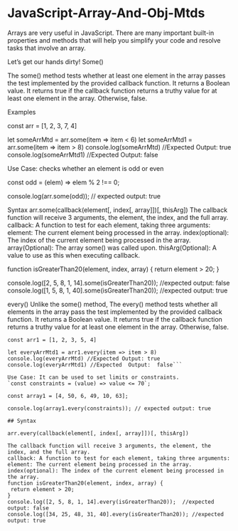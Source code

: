 # JavaScript-Array-And-Obj-Mtds

Arrays are very useful in JavaScript. There are many important built-in properties and methods that will help you simplify your code and resolve tasks that involve an array.

Let’s get our hands dirty!
Some()

The some() method tests whether at least one element in the array passes the test implemented by the provided callback function. It returns a Boolean value. It returns true if the callback function returns a truthy value for at least one element in the array. Otherwise, false.

Examples

const arr = [1, 2, 3, 7, 4]
 
let someArrMtd = arr.some(item => item < 6)
let someArrMtd1 = arr.some(item => item > 8)
console.log(someArrMtd) //Expected Output: true
console.log(someArrMtd1) //Expected  Output:  false
 
 
Use Case: checks whether an element is odd or even
 
const odd = (elem) => elem % 2 !== 0;
 
console.log(arr.some(odd)); // expected output: true


Syntax
arr.some(callback(element[, index[, array]])[, thisArg])
The callback function will receive 3 arguments, the element, the index, and the full array.
callback: A function to test for each element, taking three arguments:
element: The current element being processed in the array.
index(optional): The index of the current element being processed in the array.
array(Optional):  The array some() was called upon.
thisArg(Optional):  A value to use as this when executing callback.


function isGreaterThan20(element, index, array) {
 return element > 20;
}
 
console.log([2, 5, 8, 1, 14].some(isGreaterThan20));  //expected output: false
console.log([1, 5, 8, 1, 40].some(isGreaterThan20)); //expected output: true
 
every()
Unlike the some() method, The every() method tests whether all elements in the array pass the test implemented by the provided callback function. It returns a Boolean value. It returns true if the callback function returns a truthy value for at least one element in the array. Otherwise, false.
 
`const arr1 = [1, 2, 3, 5, 4]`
 
```let everyArrMtd = arr1.every(item => item < 6)
let everyArrMtd1 = arr1.every(item => item > 8)
console.log(everyArrMtd) //Expected Output: true
console.log(everyArrMtd1) //Expected  Output:  false```
 
Use Case: It can be used to set limits or constraints.
`const constraints = (value) => value <= 70`;
 
const array1 = [4, 50, 6, 49, 10, 63];
 
console.log(array1.every(constraints)); // expected output: true
 
## Syntax

arr.every(callback(element[, index[, array]])[, thisArg])

The callback function will receive 3 arguments, the element, the index, and the full array.
callback: A function to test for each element, taking three arguments:
element: The current element being processed in the array.
index(optional): The index of the current element being processed in the array.
function isGreaterThan20(element, index, array) {
 return element > 20;
}
console.log([2, 5, 8, 1, 14].every(isGreaterThan20));  //expected output: false
console.log([34, 25, 48, 31, 40].every(isGreaterThan20)); //expected output: true
